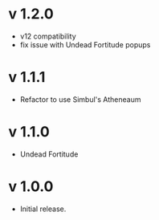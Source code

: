 # v 1.2.0
* v12 compatibility
* fix issue with Undead Fortitude popups
  
# v 1.1.1
* Refactor to use Simbul's Atheneaum

# v 1.1.0
* Undead Fortitude

# v 1.0.0

* Initial release.
